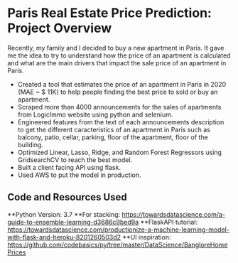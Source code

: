 # Paris Real Estate Price Prediction: Project Overview
Recently, my family and I decided to buy a new apartment in Paris. It gave me the idea to try to understand how the price of an apartment is calculated and what are the main drivers that impact the sale price of an apartment in Paris.

* Created a tool that estimates the price of an apartment in Paris in 2020 (MAE ~ $ 11K) to help people finding the best price to sold or buy an apartment.
*   Scraped more than 4000 announcements for the sales of apartments from LogicImmo website using python and selenium.
*   Engineered features from the text of each announcements description to get the different caracteristics of an apartment in Paris such as balcony, patio, cellar, parking, floor of the apartment, floor of the building.
*   Optimized Linear, Lasso, Ridge, and Random Forest Regressors using GridsearchCV to reach the best model.
*   Built a client facing API using flask.
*   Used AWS to put the model in production.

## Code and Resources Used

**Python Version: 3.7
**For stacking: https://towardsdatascience.com/a-guide-to-ensemble-learning-d3686c9bed9a
**FlaskAPI tutorial: https://towardsdatascience.com/productionize-a-machine-learning-model-with-flask-and-heroku-8201260503d2
**UI inspiration: https://github.com/codebasics/py/tree/master/DataScience/BangloreHomePrices
